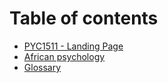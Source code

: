 # Table of contents

* [PYC1511 - Landing Page](README.md)
* [African psychology](african-psychology.md)
* [Glossary](glossary.md)
